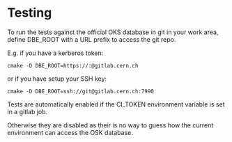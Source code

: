 # Testing

To run the tests against the official OKS database
in git in your work area, define DBE_ROOT with a
URL prefix to access the git repo.

E.g. if you have a kerberos token:

    cmake -D DBE_ROOT=https://:@gitlab.cern.ch

or if you have setup your SSH key:

    cmake -D DBE_ROOT=ssh://git@gitlab.cern.ch:7990

Tests are automatically enabled if the CI_TOKEN 
environment variable is set in a gitlab job.

Otherwise they are disabled as their is no way to
guess how the current environment can access the
OSK database.

